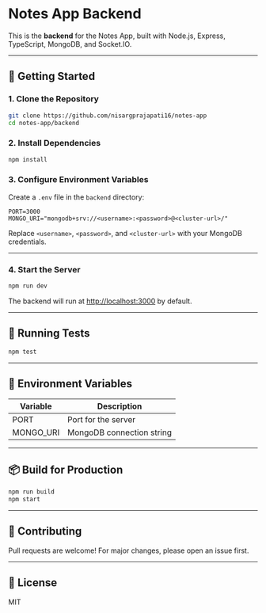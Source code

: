 # Notes App Backend

This is the **backend** for the Notes App, built with Node.js, Express, TypeScript, MongoDB, and Socket.IO.

---

## 🚀 Getting Started

### 1. **Clone the Repository**

```sh
git clone https://github.com/nisargprajapati16/notes-app
cd notes-app/backend
```

### 2. **Install Dependencies**

```sh
npm install
```

### 3. **Configure Environment Variables**

Create a `.env` file in the `backend` directory:

```env
PORT=3000
MONGO_URI="mongodb+srv://<username>:<password>@<cluster-url>/"
```

Replace `<username>`, `<password>`, and `<cluster-url>` with your MongoDB credentials.

---

### 4. **Start the Server**

```sh
npm run dev
```

The backend will run at [http://localhost:3000](http://localhost:3000) by default.

---

## 🧪 Running Tests

```sh
npm test
```

---

## 📄 Environment Variables

| Variable   | Description                |
|------------|----------------------------|
| PORT       | Port for the server        |
| MONGO_URI  | MongoDB connection string  |

---

## 📦 Build for Production

```sh
npm run build
npm start
```

---

## 🤝 Contributing

Pull requests are welcome! For major changes, please open an issue first.

---

## 📜 License

MIT